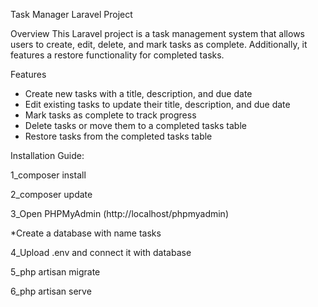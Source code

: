 Task Manager Laravel Project

Overview
This Laravel project is a task management system that allows users to create, edit, delete, and mark tasks as complete. Additionally, it features a restore functionality for completed tasks.

Features
- Create new tasks with a title, description, and due date
- Edit existing tasks to update their title, description, and due date
- Mark tasks as complete to track progress
- Delete tasks or move them to a completed tasks table
- Restore tasks from the completed tasks table

Installation Guide:

1_composer install

2_composer update

3_Open PHPMyAdmin (http://localhost/phpmyadmin)

*Create a database with name tasks

4_Upload .env and connect it with database

5_php artisan migrate

6_php artisan serve
